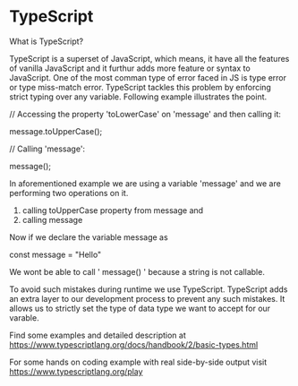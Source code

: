 # TypeScript

What is TypeScript?

TypeScript is a superset of JavaScript, which means, it have all the features of vanilla JavaScript and it furthur adds more feature or syntax to JavaScript. One of the most comman type of error faced in JS is type error or type miss-match error. TypeScript tackles this problem by enforcing strict typing over any variable. Following example illustrates the point.

// Accessing the property 'toLowerCase' on 'message' and then calling it:

message.toUpperCase();

// Calling 'message':

message();

In aforementioned example we are using a variable 'message' and we are performing two operations on it.
1. calling toUpperCase property from message and
2. calling message

Now if we declare the variable message as 

const message = "Hello"

We wont be able to call ' message() ' because a string is not callable.

To avoid such mistakes during runtime we use TypeScript. TypeScript adds an extra layer to our development process to prevent any such mistakes.
It allows us to strictly set the type of data type we want to accept for our varable.

Find some examples and detailed description at 
https://www.typescriptlang.org/docs/handbook/2/basic-types.html

For some hands on coding example with real side-by-side output visit
https://www.typescriptlang.org/play
